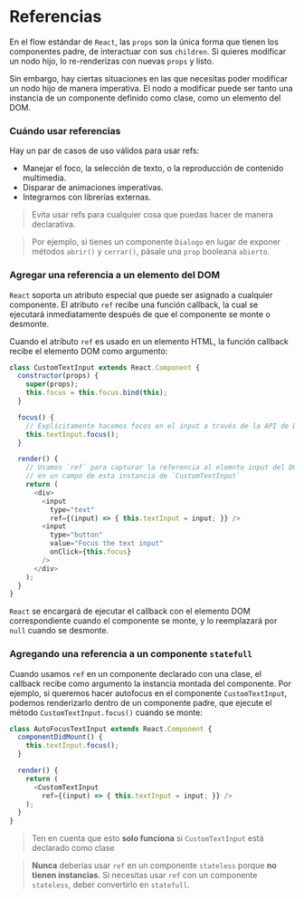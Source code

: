 # Referencias

En el flow estándar de `React`, las `props` son la única forma que tienen los componentes padre, de interactuar con sus `children`. Si quieres modificar un nodo hijo, lo re-renderizas con nuevas `props` y listo.

Sin embargo, hay ciertas situaciones en las que necesitas poder modificar un nodo hijo de manera imperativa. El nodo a modificar puede ser tanto una instancia de un componente definido como clase, como un elemento del DOM.

### Cuándo usar referencias

Hay un par de casos de uso válidos para usar refs:

* Manejar el foco, la selección de texto, o la reproducción de contenido multimedia.
* Disparar de animaciones imperativas.
* Integrarnos con librerías externas.

> Evita usar refs para cualquier cosa que puedas hacer de manera declarativa.

> Por ejemplo, si tienes un componente `Dialogo` en lugar de exponer métodos `abrir()` y `cerrar()`, pásale una `prop` booleana `abierto`.

### Agregar una referencia a un elemento del DOM

`React` soporta un atributo especial que puede ser asignado a cualquier componente. El atributo `ref` recibe una función callback, la cual se ejecutará inmediatamente después de que el componente se monte o desmonte.

Cuando el atributo `ref` es usado en un elemento HTML, la función callback recibe el elemento DOM como argumento:

```javascript
class CustomTextInput extends React.Component {
  constructor(props) {
    super(props);
    this.focus = this.focus.bind(this);
  }

  focus() {
    // Explicitamente hacemos focos en el input a través de la API de DOM
    this.textInput.focus();
  }

  render() {
    // Usamos `ref` para capturar la referencia al elemnto input del DOM
    // en un campo de esta instancia de `CustomTextInput`
    return (
      <div>
        <input
          type="text"
          ref={(input) => { this.textInput = input; }} />
        <input
          type="button"
          value="Focus the text input"
          onClick={this.focus}
        />
      </div>
    );
  }
}
```

`React` se encargará de ejecutar el callback con el elemento DOM correspondiente cuando el componente se monte, y lo reemplazará por `null` cuando se desmonte.


### Agregando una referencia a un componente `statefull`

Cuando usamos `ref` en un componente declarado con una clase, el callback recibe como argumento la instancia montada del componente. Por ejemplo, si queremos hacer autofocus en el componente `CustomTextInput`, podemos renderizarlo dentro de un componente padre, que ejecute el método `CustomTextInput.focus()` cuando se monte:

```javascript
class AutoFocusTextInput extends React.Component {
  componentDidMount() {
    this.textInput.focus();
  }

  render() {
    return (
      <CustomTextInput
        ref={(input) => { this.textInput = input; }} />
    );
  }
}
```

> Ten en cuenta que esto **solo funciona** si `CustomTextInput` está declarado como clase

> **Nunca** deberías usar `ref` en un componente `stateless` porque **no tienen instancias**. Si necesitas usar `ref` con un componente `stateless`, deber convertirlo en `statefull`.
